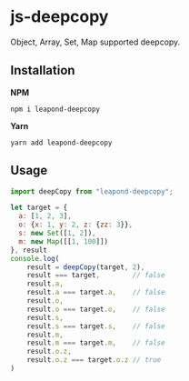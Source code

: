 # js-deepcopy

Object, Array, Set, Map supported deepcopy.

## Installation

**NPM**

```shell
npm i leapond-deepcopy
```

**Yarn**

```shell
yarn add leapond-deepcopy
```

## Usage

```javascript
import deepCopy from "leapond-deepcopy";

let target = {
  a: [1, 2, 3],
  o: {x: 1, y: 2, z: {zz: 3}},
  s: new Set([1, 2]),
  m: new Map([[1, 100]])
}, result
console.log(
    result = deepCopy(target, 2),
    result === target,        // false
    result.a,
    result.a === target.a,    // false
    result.o,
    result.o === target.o,    // false
    result.s,
    result.s === target.s,    // false
    result.m,
    result.m === target.m,    // false
    result.o.z,
    result.o.z === target.o.z // true
)
```